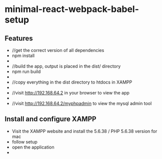 # minimal-react-webpack-babel-setup

## Features

* //get the correct version of all dependencies
* npm install
* 
* //build the app, output is placed in the dist/ directory
* npm run build
*
* //copy everything in the dist directory to htdocs in XAMPP
*
* //visit http://192.168.64.2 in your browser to view the app
*
* //visit http://192.168.64.2/myphpadmin to view the mysql admin tool


## Install and configure XAMPP

* Visit the XAMPP website and install the 5.6.38 / PHP 5.6.38 version for mac
* follow setup 
* open the application
* 


